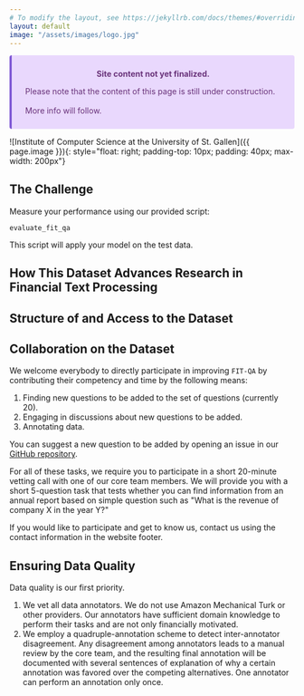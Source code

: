 ```yaml
---
# To modify the layout, see https://jekyllrb.com/docs/themes/#overriding-theme-defaults
layout: default
image: "/assets/images/logo.jpg"
---
```


<div class="warning" style='background-color:#E9D8FD; color: #69337A; border-left: solid #805AD5 4px; border-radius: 4px; padding:0.7em;'>
    <span>
        <p style='margin-top:1em; text-align:center'>
            <b>Site content not yet finalized.</b>
        </p>
        <p style='margin-left:1em;'>
            Please note that the content of this page is still under construction.
            <br><br>
            More info will follow.
        </p>
    </span>
</div>

![Institute of Computer Science at the University of St. Gallen]({{ page.image }}){: style="float: right; padding-top: 10px; padding: 40px; max-width: 200px"}

## The Challenge

Measure your performance using our provided script:

```
evaluate_fit_qa
```

This script will apply your model on the test data.

## How This Dataset Advances Research in Financial Text Processing

## Structure of and Access to the Dataset

## Collaboration on the Dataset

We welcome everybody to directly participate in improving `FIT-QA` by contributing their competency and time by the following means:

1) Finding new questions to be added to the set of questions (currently 20).
2) Engaging in discussions about new questions to be added.
3) Annotating data.

You can suggest a new question to be added by opening an issue in our [GitHub repository](https://github.com/DS-NLP-HSG/DS-NLP-HSG.github.io).

For all of these tasks, we require you to participate in a short 20-minute vetting call with one of our core team members. We will provide you with a short 5-question task that tests whether you can find information from an annual report based on simple question such as "What is the revenue of company X in the year Y?"

If you would like to participate and get to know us, contact us using the contact information in the website footer.

## Ensuring Data Quality

Data quality is our first priority. 

1) We vet all data annotators. We do not use Amazon Mechanical Turk or other providers. Our annotators have sufficient domain knowledge to perform their tasks and are not only financially motivated.
2) We employ a quadruple-annotation scheme to detect inter-annotator disagreement. Any disagreement among annotators leads to a manual review by the core team, and the resulting final annotation will be documented with several sentences of explanation of why a certain annotation was favored over the competing alternatives. One annotator can perform an annotation only once.